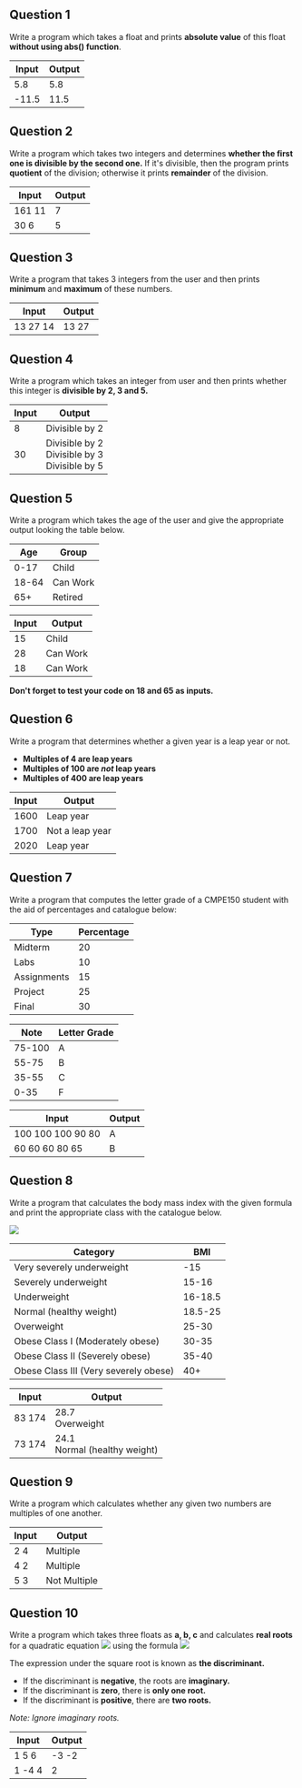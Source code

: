 ## Question 1

Write a program which takes a float and prints **absolute value** of this float **without using abs() function**.

| Input | Output |
| ----- | ------ |
| 5.8   | 5.8    |
| -11.5 | 11.5   |

## Question 2

Write a program which takes two integers and determines **whether the first one is divisible by the second one.** If it's divisible, then the program prints **quotient** of the division; otherwise it prints **remainder** of the division. 

| Input  | Output |
| ------ | ------ |
| 161 11 | 7      |
| 30 6   | 5      |

## Question 3 

Write a program that takes 3 integers from the user and then prints **minimum** and **maximum** of these numbers.

| Input    | Output |
| -------- | ------ |
| 13 27 14 | 13 27  |

## Question 4

Write a program which takes an integer from user and then prints whether this integer is **divisible by 2, 3 and 5.** 

| Input | Output                                                 |
| ----- | ------------------------------------------------------ |
| 8     | Divisible by 2                                         |
| 30    | Divisible by 2<br />Divisible by 3<br />Divisible by 5 |

## Question 5

Write a program which takes the age of the user and give the appropriate output looking the table below.

| Age   | Group    |
| ----- | -------- |
| 0-17  | Child    |
| 18-64 | Can Work |
| 65+   | Retired  |

| Input | Output   |
| ----- | -------- |
| 15    | Child    |
| 28    | Can Work |
| 18    | Can Work |

**Don't forget to test your code on 18 and 65 as inputs.**

## Question 6

Write a program that determines whether a given year is a leap year or not.

- **Multiples of 4 are leap years**
- **Multiples of 100 are *not* leap years**
- **Multiples of 400 are leap years**

| Input | Output          |
| ----- | --------------- |
| 1600  | Leap year       |
| 1700  | Not a leap year |
| 2020  | Leap year       |

## Question 7

Write a program that computes the letter grade of a CMPE150 student with the aid of percentages and catalogue below:

| Type        | Percentage |
| ----------- | ---------- |
| Midterm     | 20         |
| Labs        | 10         |
| Assignments | 15         |
| Project     | 25         |
| Final       | 30         |

| Note   | Letter Grade |
| ------ | ------------ |
| 75-100 | A            |
| 55-75  | B            |
| 35-55  | C            |
| 0-35   | F            |

| Input             | Output |
| ----------------- | ------ |
| 100 100 100 90 80 | A      |
| 60 60 60 80 65    | B      |

## Question 8

Write a program that calculates the body mass index with the given formula and print the appropriate class with the catalogue below.

<img src="https://render.githubusercontent.com/render/math?math=\large BMI= mass / height^{2}">


| Category                              | BMI     |
| ------------------------------------- | ------- |
| Very severely underweight             | -15     |
| Severely underweight                  | 15-16   |
| Underweight                           | 16-18.5 |
| Normal (healthy weight)               | 18.5-25 |
| Overweight                            | 25-30   |
| Obese Class I (Moderately obese)      | 30-35   |
| Obese Class II (Severely obese)       | 35-40   |
| Obese Class III (Very severely obese) | 40+     |

| Input  | Output                            |
| ------ | --------------------------------- |
| 83 174 | 28.7<br />Overweight              |
| 73 174 | 24.1<br />Normal (healthy weight) |

## Question 9

Write a program which calculates whether any given two numbers are multiples of one another.

| Input | Output       |
| ----- | ------------ |
| 2 4   | Multiple     |
| 4 2   | Multiple     |
| 5 3   | Not Multiple |

## Question 10

Write a program which takes three floats as **a, b, c** and calculates **real roots** for a quadratic equation <img src="https://render.githubusercontent.com/render/math?math=\large ax^{2} %2B bx %2B c"> using the formula <img src="https://render.githubusercontent.com/render/math?math=\large x = -b \pm \sqrt{b^{2} - 4ac} /2a ">

The expression under the square root is known as **the discriminant.** 

* If the discriminant is **negative**, the roots are **imaginary.** 
* If the discriminant is **zero**, there is **only one root.** 
* If the discriminant is **positive**, there are **two roots.**

*Note: Ignore imaginary roots.*

| Input  | Output |
| ------ | ------ |
| 1 5 6  | -3 -2  |
| 1 -4 4 | 2      |

